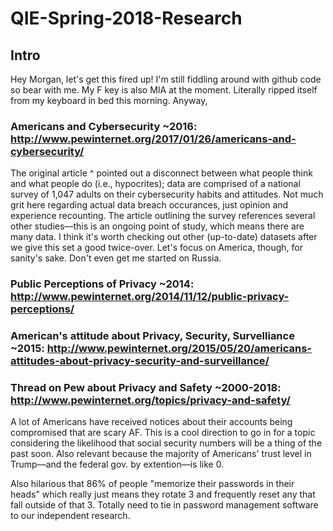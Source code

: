 # QIE-Spring-2018-Research
## Intro

Hey Morgan, let's get this fired up! I'm still fiddling around with github code so bear with me. My F key is also MIA at the moment. Literally ripped itself from my keyboard in bed this morning. Anyway,

### Americans and Cybersecurity ~2016: http://www.pewinternet.org/2017/01/26/americans-and-cybersecurity/ 

The original article ^ pointed out a disconnect between what people think and what people do (i.e., hypocrites); data are comprised of a national survey of 1,047 adults on their cybersecurity habits and attitudes. Not much grit here regarding actual data breach occurances, just opinion and experience recounting. The article outlining the survey references several other studies––this is an ongoing point of study, which means there are many data. I think it's worth checking out other (up-to-date) datasets after we give this set a good twice-over. Let's focus on America, though, for sanity's sake. Don't even get me started on Russia.

### Public Perceptions of Privacy ~2014: http://www.pewinternet.org/2014/11/12/public-privacy-perceptions/
### American's attitude about Privacy, Security, Survelliance ~2015: http://www.pewinternet.org/2015/05/20/americans-attitudes-about-privacy-security-and-surveillance/
### Thread on Pew about Privacy and Safety ~2000-2018: http://www.pewinternet.org/topics/privacy-and-safety/

A lot of Americans have received notices about their accounts being compromised that are scary AF. This is a cool direction to go in for a topic considering the likelihood that social security numbers will be a thing of the past soon. Also relevant because the majority of Americans' trust level in Trump––and the federal gov. by extention––is like 0.  

Also hilarious that 86% of people "memorize their passwords in their heads" which really just means they rotate 3 and frequently reset any that fall outside of that 3. Totally need to tie in password management software to our independent research. 

